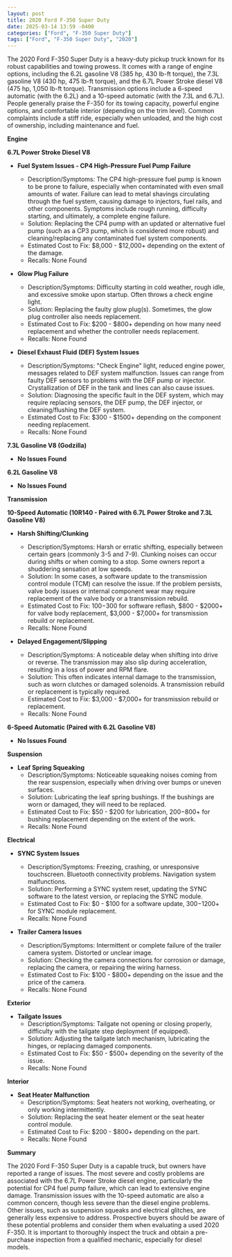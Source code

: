 ```yaml
---
layout: post
title: 2020 Ford F-350 Super Duty
date: 2025-03-14 13:59 -0400
categories: ["Ford", "F-350 Super Duty"]
tags: ["Ford", "F-350 Super Duty", "2020"]
---
```

The 2020 Ford F-350 Super Duty is a heavy-duty pickup truck known for its robust capabilities and towing prowess. It comes with a range of engine options, including the 6.2L gasoline V8 (385 hp, 430 lb-ft torque), the 7.3L gasoline V8 (430 hp, 475 lb-ft torque), and the 6.7L Power Stroke diesel V8 (475 hp, 1,050 lb-ft torque). Transmission options include a 6-speed automatic (with the 6.2L) and a 10-speed automatic (with the 7.3L and 6.7L). People generally praise the F-350 for its towing capacity, powerful engine options, and comfortable interior (depending on the trim level). Common complaints include a stiff ride, especially when unloaded, and the high cost of ownership, including maintenance and fuel.

**Engine**

**6.7L Power Stroke Diesel V8**

*   **Fuel System Issues - CP4 High-Pressure Fuel Pump Failure**
    *   Description/Symptoms: The CP4 high-pressure fuel pump is known to be prone to failure, especially when contaminated with even small amounts of water. Failure can lead to metal shavings circulating through the fuel system, causing damage to injectors, fuel rails, and other components. Symptoms include rough running, difficulty starting, and ultimately, a complete engine failure.
    *   Solution: Replacing the CP4 pump with an updated or alternative fuel pump (such as a CP3 pump, which is considered more robust) and cleaning/replacing any contaminated fuel system components.
    *   Estimated Cost to Fix: $8,000 - $12,000+ depending on the extent of the damage.
    *   Recalls: None Found

*   **Glow Plug Failure**
    *   Description/Symptoms: Difficulty starting in cold weather, rough idle, and excessive smoke upon startup. Often throws a check engine light.
    *   Solution: Replacing the faulty glow plug(s). Sometimes, the glow plug controller also needs replacement.
    *   Estimated Cost to Fix: $200 - $800+ depending on how many need replacement and whether the controller needs replacement.
    *   Recalls: None Found

*   **Diesel Exhaust Fluid (DEF) System Issues**
    *   Description/Symptoms: "Check Engine" light, reduced engine power, messages related to DEF system malfunction. Issues can range from faulty DEF sensors to problems with the DEF pump or injector. Crystallization of DEF in the tank and lines can also cause issues.
    *   Solution: Diagnosing the specific fault in the DEF system, which may require replacing sensors, the DEF pump, the DEF injector, or cleaning/flushing the DEF system.
    *   Estimated Cost to Fix: $300 - $1500+ depending on the component needing replacement.
    *   Recalls: None Found

**7.3L Gasoline V8 (Godzilla)**

*   **No Issues Found**

**6.2L Gasoline V8**

*   **No Issues Found**

**Transmission**

**10-Speed Automatic (10R140 - Paired with 6.7L Power Stroke and 7.3L Gasoline V8)**

*   **Harsh Shifting/Clunking**
    *   Description/Symptoms: Harsh or erratic shifting, especially between certain gears (commonly 3-5 and 7-9).  Clunking noises can occur during shifts or when coming to a stop.  Some owners report a shuddering sensation at low speeds.
    *   Solution: In some cases, a software update to the transmission control module (TCM) can resolve the issue.  If the problem persists, valve body issues or internal component wear may require replacement of the valve body or a transmission rebuild.
    *   Estimated Cost to Fix: $100-$300 for software reflash, $800 - $2000+ for valve body replacement, $3,000 - $7,000+ for transmission rebuild or replacement.
    *   Recalls: None Found

*   **Delayed Engagement/Slipping**
    *   Description/Symptoms: A noticeable delay when shifting into drive or reverse.  The transmission may also slip during acceleration, resulting in a loss of power and RPM flare.
    *   Solution: This often indicates internal damage to the transmission, such as worn clutches or damaged solenoids.  A transmission rebuild or replacement is typically required.
    *   Estimated Cost to Fix: $3,000 - $7,000+ for transmission rebuild or replacement.
    *   Recalls: None Found

**6-Speed Automatic (Paired with 6.2L Gasoline V8)**

*   **No Issues Found**

**Suspension**

*   **Leaf Spring Squeaking**
    *   Description/Symptoms: Noticeable squeaking noises coming from the rear suspension, especially when driving over bumps or uneven surfaces.
    *   Solution: Lubricating the leaf spring bushings. If the bushings are worn or damaged, they will need to be replaced.
    *   Estimated Cost to Fix: $50 - $200 for lubrication, $200-$800+ for bushing replacement depending on the extent of the work.
    *   Recalls: None Found

**Electrical**

*   **SYNC System Issues**
    *   Description/Symptoms: Freezing, crashing, or unresponsive touchscreen. Bluetooth connectivity problems.  Navigation system malfunctions.
    *   Solution: Performing a SYNC system reset, updating the SYNC software to the latest version, or replacing the SYNC module.
    *   Estimated Cost to Fix: $0 - $100 for a software update, $300-$1200+ for SYNC module replacement.
    *   Recalls: None Found

*   **Trailer Camera Issues**
    *   Description/Symptoms: Intermittent or complete failure of the trailer camera system. Distorted or unclear image.
    *   Solution: Checking the camera connections for corrosion or damage, replacing the camera, or repairing the wiring harness.
    *   Estimated Cost to Fix: $100 - $800+ depending on the issue and the price of the camera.
    *   Recalls: None Found

**Exterior**

*   **Tailgate Issues**
    *   Description/Symptoms: Tailgate not opening or closing properly, difficulty with the tailgate step deployment (if equipped).
    *   Solution: Adjusting the tailgate latch mechanism, lubricating the hinges, or replacing damaged components.
    *   Estimated Cost to Fix: $50 - $500+ depending on the severity of the issue.
    *   Recalls: None Found

**Interior**

*   **Seat Heater Malfunction**
    *   Description/Symptoms: Seat heaters not working, overheating, or only working intermittently.
    *   Solution: Replacing the seat heater element or the seat heater control module.
    *   Estimated Cost to Fix: $200 - $800+ depending on the part.
    *   Recalls: None Found

**Summary**

The 2020 Ford F-350 Super Duty is a capable truck, but owners have reported a range of issues. The most severe and costly problems are associated with the 6.7L Power Stroke diesel engine, particularly the potential for CP4 fuel pump failure, which can lead to extensive engine damage. Transmission issues with the 10-speed automatic are also a common concern, though less severe than the diesel engine problems. Other issues, such as suspension squeaks and electrical glitches, are generally less expensive to address. Prospective buyers should be aware of these potential problems and consider them when evaluating a used 2020 F-350. It is important to thoroughly inspect the truck and obtain a pre-purchase inspection from a qualified mechanic, especially for diesel models.


